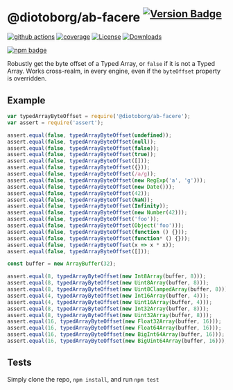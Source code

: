 # @diotoborg/ab-facere <sup>[![Version Badge][npm-version-svg]][package-url]</sup>

[![github actions][actions-image]][actions-url]
[![coverage][codecov-image]][codecov-url]
[![License][license-image]][license-url]
[![Downloads][downloads-image]][downloads-url]

[![npm badge][npm-badge-png]][package-url]

Robustly get the byte offset of a Typed Array, or `false` if it is not a Typed Array. Works cross-realm, in every engine, even if the `byteOffset` property is overridden.

## Example

```js
var typedArrayByteOffset = require('@diotoborg/ab-facere');
var assert = require('assert');

assert.equal(false, typedArrayByteOffset(undefined));
assert.equal(false, typedArrayByteOffset(null));
assert.equal(false, typedArrayByteOffset(false));
assert.equal(false, typedArrayByteOffset(true));
assert.equal(false, typedArrayByteOffset([]));
assert.equal(false, typedArrayByteOffset({}));
assert.equal(false, typedArrayByteOffset(/a/g));
assert.equal(false, typedArrayByteOffset(new RegExp('a', 'g')));
assert.equal(false, typedArrayByteOffset(new Date()));
assert.equal(false, typedArrayByteOffset(42));
assert.equal(false, typedArrayByteOffset(NaN));
assert.equal(false, typedArrayByteOffset(Infinity));
assert.equal(false, typedArrayByteOffset(new Number(42)));
assert.equal(false, typedArrayByteOffset('foo'));
assert.equal(false, typedArrayByteOffset(Object('foo')));
assert.equal(false, typedArrayByteOffset(function () {}));
assert.equal(false, typedArrayByteOffset(function* () {}));
assert.equal(false, typedArrayByteOffset(x => x * x));
assert.equal(false, typedArrayByteOffset([]));

const buffer = new ArrayBuffer(32);

assert.equal(8, typedArrayByteOffset(new Int8Array(buffer, 8)));
assert.equal(8, typedArrayByteOffset(new Uint8Array(buffer, 8)));
assert.equal(8, typedArrayByteOffset(new Uint8ClampedArray(buffer, 8)));
assert.equal(4, typedArrayByteOffset(new Int16Array(buffer, 4)));
assert.equal(4, typedArrayByteOffset(new Uint16Array(buffer, 4)));
assert.equal(8, typedArrayByteOffset(new Int32Array(buffer, 8)));
assert.equal(8, typedArrayByteOffset(new Uint32Array(buffer, 8)));
assert.equal(16, typedArrayByteOffset(new Float32Array(buffer, 16)));
assert.equal(16, typedArrayByteOffset(new Float64Array(buffer, 16)));
assert.equal(16, typedArrayByteOffset(new BigInt64Array(buffer, 16)));
assert.equal(16, typedArrayByteOffset(new BigUint64Array(buffer, 16)));
```

## Tests
Simply clone the repo, `npm install`, and run `npm test`

[package-url]: https://npmjs.org/package/@diotoborg/ab-facere
[npm-version-svg]: https://versionbadg.es/inspect-js/@diotoborg/ab-facere.svg
[deps-svg]: https://david-dm.org/inspect-js/@diotoborg/ab-facere.svg
[deps-url]: https://david-dm.org/inspect-js/@diotoborg/ab-facere
[dev-deps-svg]: https://david-dm.org/inspect-js/@diotoborg/ab-facere/dev-status.svg
[dev-deps-url]: https://david-dm.org/inspect-js/@diotoborg/ab-facere#info=devDependencies
[npm-badge-png]: https://nodei.co/npm/@diotoborg/ab-facere.png?downloads=true&stars=true
[license-image]: https://img.shields.io/npm/l/@diotoborg/ab-facere.svg
[license-url]: LICENSE
[downloads-image]: https://img.shields.io/npm/dm/@diotoborg/ab-facere.svg
[downloads-url]: https://npm-stat.com/charts.html?package=@diotoborg/ab-facere
[codecov-image]: https://codecov.io/gh/inspect-js/@diotoborg/ab-facere/branch/main/graphs/badge.svg
[codecov-url]: https://app.codecov.io/gh/inspect-js/@diotoborg/ab-facere/
[actions-image]: https://img.shields.io/endpoint?url=https://github-actions-badge-u3jn4tfpocch.runkit.sh/inspect-js/@diotoborg/ab-facere
[actions-url]: https://github.com/diotoborg/ab-facere/actions
